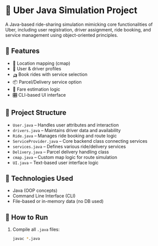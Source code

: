 
# 🚗 Uber Java Simulation Project

A Java-based ride-sharing simulation mimicking core functionalities of Uber, including user registration, driver assignment, ride booking, and service management using object-oriented principles.

## 📌 Features

- 📍 Location mapping (cmap)
- 👤 User & driver profiles
- 🛺 Book rides with service selection
- 📦 Parcel/Delivery service option
- 🧮 Fare estimation logic
- 🎛️ CLI-based UI interface

## 📂 Project Structure

- `User.java` – Handles user attributes and interaction
- `drivers.java` – Maintains driver data and availability
- `Ride.java` – Manages ride booking and route logic
- `ServiceProvider.java` – Core backend class connecting services
- `services.java` – Defines various ride/delivery services
- `Delivery.java` – Parcel delivery handling class
- `cmap.java` – Custom map logic for route simulation
- `UI.java` – Text-based user interface logic

## 🔧 Technologies Used

- Java (OOP concepts)
- Command Line Interface (CLI)
- File-based or in-memory data (no DB used)

## 🚀 How to Run

1. Compile all `.java` files:
   ```bash
   javac *.java
